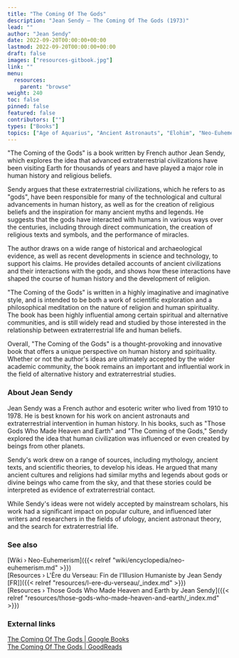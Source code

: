 ```yaml
---
title: "The Coming Of The Gods"
description: "Jean Sendy — The Coming Of The Gods (1973)"
lead: ""
author: "Jean Sendy"
date: 2022-09-20T00:00:00+00:00
lastmod: 2022-09-20T00:00:00+00:00
draft: false
images: ["resources-gitbook.jpg"]
link: ""
menu:
  resources:
    parent: "browse"
weight: 240
toc: false
pinned: false
featured: false
contributors: [""]
types: ["Books"]
topics: ["Age of Aquarius", "Ancient Astronauts", "Elohim", "Neo-Euhemerism", "Precession"]
---
```


"The Coming of the Gods" is a book written by French author Jean Sendy, which explores the idea that advanced extraterrestrial civilizations have been visiting Earth for thousands of years and have played a major role in human history and religious beliefs.

Sendy argues that these extraterrestrial civilizations, which he refers to as "gods", have been responsible for many of the technological and cultural advancements in human history, as well as for the creation of religious beliefs and the inspiration for many ancient myths and legends. He suggests that the gods have interacted with humans in various ways over the centuries, including through direct communication, the creation of religious texts and symbols, and the performance of miracles.

The author draws on a wide range of historical and archaeological evidence, as well as recent developments in science and technology, to support his claims. He provides detailed accounts of ancient civilizations and their interactions with the gods, and shows how these interactions have shaped the course of human history and the development of religion.

"The Coming of the Gods" is written in a highly imaginative and imaginative style, and is intended to be both a work of scientific exploration and a philosophical meditation on the nature of religion and human spirituality. The book has been highly influential among certain spiritual and alternative communities, and is still widely read and studied by those interested in the relationship between extraterrestrial life and human beliefs.

Overall, "The Coming of the Gods" is a thought-provoking and innovative book that offers a unique perspective on human history and spirituality. Whether or not the author's ideas are ultimately accepted by the wider academic community, the book remains an important and influential work in the field of alternative history and extraterrestrial studies.

### About Jean Sendy

Jean Sendy was a French author and esoteric writer who lived from 1910 to 1978. He is best known for his work on ancient astronauts and extraterrestrial intervention in human history. In his books, such as "Those Gods Who Made Heaven and Earth" and "The Coming of the Gods," Sendy explored the idea that human civilization was influenced or even created by beings from other planets.

Sendy's work drew on a range of sources, including mythology, ancient texts, and scientific theories, to develop his ideas. He argued that many ancient cultures and religions had similar myths and legends about gods or divine beings who came from the sky, and that these stories could be interpreted as evidence of extraterrestrial contact.

While Sendy's ideas were not widely accepted by mainstream scholars, his work had a significant impact on popular culture, and influenced later writers and researchers in the fields of ufology, ancient astronaut theory, and the search for extraterrestrial life.

### See also

[Wiki › Neo-Euhemerism]({{< relref "wiki/encyclopedia/neo-euhemerism.md" >}})</br>
[Resources › L\'Ère du Verseau: Fin de l\'Illusion Humaniste by Jean Sendy \[FR\]]({{< relref "resources/l-ere-du-verseau/_index.md" >}})</br>
[Resources › Those Gods Who Made Heaven and Earth by Jean Sendy]({{< relref "resources/those-gods-who-made-heaven-and-earth/_index.md" >}})</br>

### External links

[The Coming Of The Gods | Google Books](https://books.google.ch/books?id=nlVlAAAACAAJ&sitesec=reviews&redir_esc=y)</br>
[The Coming Of The Gods | GoodReads](https://www.goodreads.com/book/show/4977839-the-coming-of-the-gods)</br>
